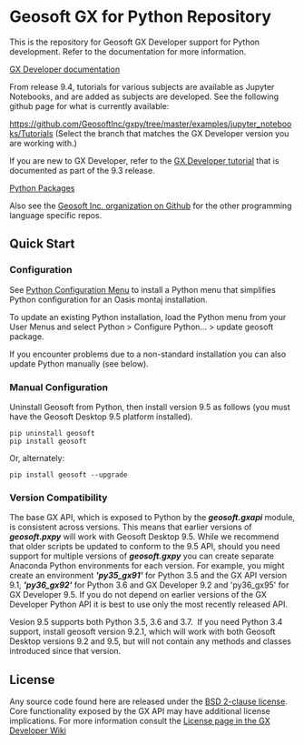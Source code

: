 # Geosoft GX for Python Repository

This is the repository for Geosoft GX Developer support for Python development. Refer to the documentation for more information.

[GX Developer documentation](https://geosoftgxdev.atlassian.net/wiki/display/GD/Python+in+GX+Developer)

From release 9.4, tutorials for various subjects are available as Jupyter Notebooks, and are added as subjects are developed.  See the following github page for what is currently available:

https://github.com/GeosoftInc/gxpy/tree/master/examples/jupyter_notebooks/Tutorials
(Select the branch that matches the GX Developer version you are working with.)

If you are new to GX Developer, refer to the [GX Developer tutorial](https://geosoftgxdev.atlassian.net/wiki/spaces/GXD93/pages/103153671/Python+Tutorial+for+Geosoft+GX+Developer) that is documented as part of the 9.3 release.

[Python Packages](https://github.com/GeosoftInc/gxpy/wiki)

Also see the [Geosoft Inc. organization on Github](https://github.com/GeosoftInc) for the other programming language specific repos.

Quick Start
-----------

### Configuration ###

See [Python Configuration Menu](https://github.com/GeosoftInc/gxpy/wiki/Python-menu-for-Geosoft-Desktop) to install a Python menu that simplifies Python configuration for an Oasis montaj installation.

To update an existing Python installation, load the Python menu from your User Menus and select Python > Configure Python... > update geosoft package.

If you encounter problems due to a non-standard installation you can also update Python manually (see below).  

### Manual Configuration ###

Uninstall Geosoft from Python, then install version 9.5 as follows (you must have the Geosoft Desktop 9.5 platform installed).

```
pip uninstall geosoft
pip install geosoft
```

Or, alternately:

```
pip install geosoft --upgrade
```

### Version Compatibility ###
The base GX API, which is exposed to Python by the ___geosoft.gxapi___ module, is consistent across versions. This means that earlier versions of ___geosoft.pxpy___ will work with Geosoft Desktop 9.5. While we recommend that older scripts be updated to conform to the 9.5 API, should you need support for multiple versions of ___geosoft.gxpy___ you can create separate Anaconda Python environments for each version. For example, you might create an environment ___'py35_gx91'___ for Python 3.5 and the GX API version 9.1, ___'py36_gx92'___ for Python 3.6 and GX Developer 9.2 and 'py36_gx95' for GX Developer 9.5. If you do not depend on earlier versions of the GX Developer Python API it is best to use only the most recently released API.

Vesion 9.5 supports both Python 3.5, 3.6 and 3.7.  If you need Python 3.4 support, install geosoft version 9.2.1, which will work with both Geosoft Desktop versions 9.2 and 9.5, but will not contain any methods and classes introduced since that version.

License
-------

Any source code found here are released under the [BSD 2-clause license](https://github.com/GeosoftInc/gxpy/blob/master/LICENSE). Core functionality exposed by the GX API may have additional license implications. For more information consult the [License page in the GX Developer Wiki](https://geosoftgxdev.atlassian.net/wiki/spaces/GD/pages/2359406/License)
